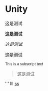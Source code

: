 # Unity

这是测试

**这是测试**

*这是测试*

~~这是测试~~

<sub>This is a subscript text</sub>

>这是测试

'''
lll
[ss](**这是测试**)
